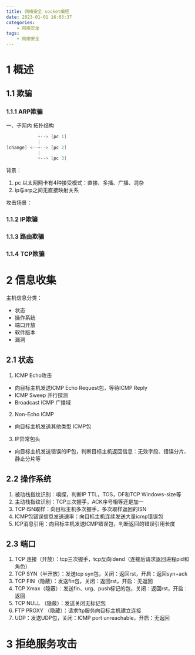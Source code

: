 ```yaml
---
title: 网络安全 socket编程
date: 2023-01-01 16:03:37
categories:
    - 网络安全
tags:
    - 网络安全
---
```



# 1 概述
## 1.1 欺骗
### 1.1.1 ARP欺骗
一、子网内
拓扑结构
```c
            +--> [pc 1]
            |
[change] <--+--> [pc 2]
            |
            +--> [pc 3] 
```
背景：
1. pc 以太网网卡有4种接受模式：直接、多播、广播、混杂
2. ip与arp之间无直接映射关系

攻击场景：

### 1.1.2 IP欺骗

### 1.1.3 路由欺骗

### 1.1.4 TCP欺骗

# 2 信息收集
主机信息分类：
- 状态
- 操作系统
- 端口开放
- 软件版本
- 漏洞
  
## 2.1 状态
1. ICMP Echo攻击
- 向目标主机发送ICMP Echo Request包，等待ICMP Reply
- ICMP Sweep 并行探测
- Broadcast ICMP 广播域
2. Non-Echo ICMP
- 向目标主机发送其他类型 ICMP包
3. IP异常包头
- 向目标主机发送错误的IP包，判断目标主机返回信息：无效字段、错误分片、静止分片等
  
## 2.2 操作系统
1. 被动栈指纹识别：嗅探，判断IP TTL，TOS，DF和TCP Windows-size等
2. 主动栈指纹识别：TCP三次握手，ACK序号相等还是加一
3. TCP ISN取样：向目标主机多次握手，多次取样返回的ISN
4. ICMP包错误信息发送速率：向目标主机连续发送大量icmp错误包
5. ICP消息引用：向目标主机发送ICMP错误包，判断返回的错误引用长度

## 2.3 端口
1. TCP 连接（开放）：tcp三次握手，tcp反向idend（连接后请求返回进程pid和角色）
2. TCP SYN（半开放）：发送tcp syn包，关闭：返回rst，开启：返回syn+ack
3. TCP FIN（隐蔽）：发送fin包，关闭：返回rst，开启：无返回
4. TCP Xmax（隐蔽）：发送fin、urg、push标记的包，关闭：返回rst，开启：返回
5. TCP NULL （隐蔽）：发送关闭无标记包
6. FTP PROXY （隐藏）：请求ftp服务向目标主机建立连接
7. UDP：发送UDP包，关闭：ICMP port unreachable，开启：无返回

# 3 拒绝服务攻击

